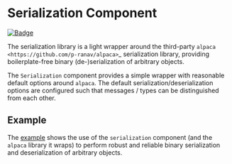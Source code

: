 # Serialization Component

[![Badge](https://components.espressif.com/components/espp/serialization/badge.svg)](https://components.espressif.com/components/espp/serialization)

The serialization library is a light wrapper around the third-party `alpaca
<https://github.com/p-ranav/alpaca>`_ serialization library, providing
boilerplate-free binary (de-)serialization of arbitrary objects.

The `Serialization` component provides a simple wrapper with reasonable default
options around `alpaca`. The default serialization/deserialization options are
configured such that messages / types can be distinguished from each other.

## Example

The [example](./example) shows the use of the `serialization` component (and the
`alpaca` library it wraps) to perform robust and reliable binary serialization
and deserialization of arbitrary objects.

